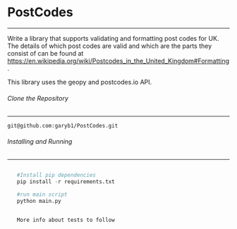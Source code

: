 # PostCodes
------

Write a library that supports validating and formatting post codes for UK.
The details of which post codes are valid and which are the parts they consist of can be found at
https://en.wikipedia.org/wiki/Postcodes_in_the_United_Kingdom#Formatting.

This library uses the geopy and postcodes.io API.

###### Clone the Repository
------

`git@github.com:garyb1/PostCodes.git`

###### Installing and Running
------

```python

   #Install pip dependencies
   pip install -r requirements.txt

   #run main script
   python main.py


   More info about tests to follow
```

